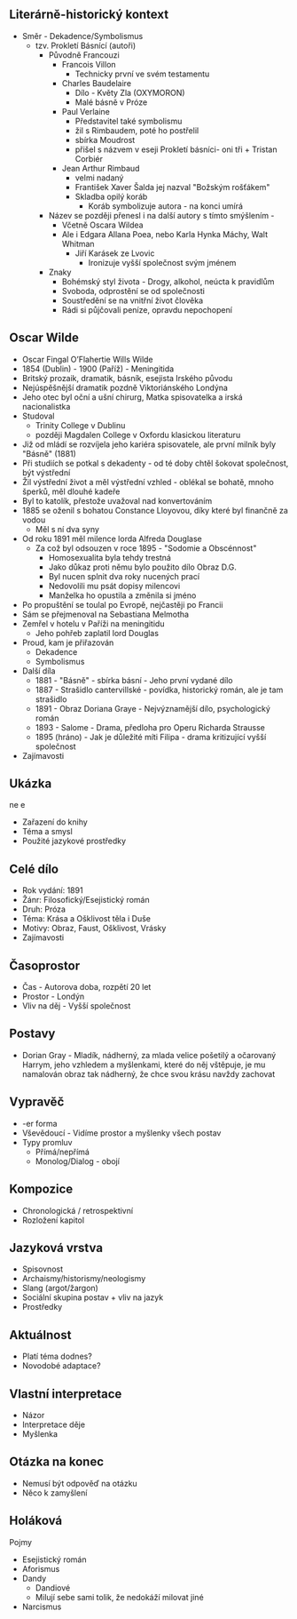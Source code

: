 ## Literárně-historický kontext
- Směr - Dekadence/Symbolismus
	- tzv. Prokletí Básnící (autoři)
		- Původně Francouzi
			- Francois Villon
				- Technicky první ve svém testamentu
			- Charles Baudelaire
				- Dílo - Květy Zla (OXYMORON)
				- Malé básně v Próze
			- Paul Verlaine
				- Představitel také symbolismu
				- žil s Rimbaudem, poté ho postřelil
				- sbírka Moudrost
				- přišel s názvem v eseji Prokletí básníci- oni tři + Tristan Corbiér
			- Jean Arthur Rimbaud
				- velmi nadaný
				- František Xaver Šalda jej nazval "Božským rošťákem"
				- Skladba opilý koráb
					- Koráb symbolizuje autora - na konci umírá
		- Název se později přenesl i na další autory s tímto smýšlením - 
			- Včetně Oscara Wildea
			- Ale i Edgara Allana Poea, nebo Karla Hynka Máchy, Walt Whitman
				- Jiří Karásek ze Lvovic
					- Ironizuje vyšší společnost svým jménem
		- Znaky
			- Bohémský styl života  - Drogy, alkohol, neúcta k pravidlům
			- Svoboda, odprostění se od společnosti
			- Soustředění se na vnitřní život člověka
			- Rádi si půjčovali peníze, opravdu nepochopení

## Oscar Wilde
- Oscar Fingal O’Flahertie Wills Wilde
- 1854 (Dublin) - 1900 (Paříž) - Meningitida
- Britský prozaik, dramatik, básník, esejista Irského původu
- Nejúspěšnější dramatik pozdně Viktoriánského Londýna
- Jeho otec byl oční a ušní chirurg, Matka spisovatelka a irská nacionalistka
- Studoval 
	- Trinity College v Dublinu
	- později Magdalen College v Oxfordu klasickou literaturu
- Již od mládí se rozvíjela jeho kariéra spisovatele, ale první milník byly "Básně" (1881)
- Při studiích se potkal s dekadenty - od té doby chtěl šokovat společnost, být výstřední
- Žil výstřední život a měl výstřední vzhled - oblékal se bohatě, mnoho šperků, měl dlouhé kadeře
- Byl to katolík, přestože uvažoval nad konvertováním
- 1885 se oženil s bohatou Constance Lloyovou, díky které byl finančně za vodou
	- Měl s ní dva syny
- Od roku 1891 měl milence lorda Alfreda Douglase
	- Za což byl odsouzen v roce 1895 - "Sodomie a Obscénnost"
		- Homosexualita byla tehdy trestná
		- Jako důkaz proti němu bylo použito dílo Obraz D.G.
		- Byl nucen splnit dva roky nucených prací
		- Nedovolili mu psát dopisy milencovi
		- Manželka ho opustila a změnila si jméno
- Po propuštění se toulal po Evropě, nejčastěji po Francii
- Sám se přejmenoval na Sebastiana Melmotha
- Zemřel v hotelu v Paříži na meningitidu
	- Jeho pohřeb zaplatil lord Douglas
- Proud, kam je přiřazován
	- Dekadence
	- Symbolismus
- Další díla
	- 1881 - "Básně" - sbírka básní - Jeho první vydané dílo
	- 1887 - Strašidlo cantervillské - povídka, historický román, ale je tam strašidlo
	- 1891 - Obraz Doriana Graye - Nejvýznamější dílo, psychologický román
	- 1893 - Salome - Drama, předloha pro Operu Richarda Strausse
	- 1895 (hráno) - Jak je důležité míti Filipa - drama kritizující vyšší společnost
- Zajímavosti
## Ukázka
ne e
- Zařazení do knihy
- Téma a smysl
- Použité jazykové prostředky

## Celé dílo
- Rok vydání: 1891
- Žánr: Filosofický/Esejistický román
- Druh: Próza
- Téma: Krása a Ošklivost těla i Duše
- Motivy: Obraz, Faust, Ošklivost, Vrásky
- Zajímavosti

## Časoprostor
- Čas - Autorova doba, rozpětí 20 let
- Prostor - Londýn
- Vliv na děj - Vyšší společnost

## Postavy
- Dorian Gray - Mladík, nádherný, za mlada velice pošetilý a očarovaný Harrym, jeho vzhledem a myšlenkami, které do něj vštěpuje, je mu namalován obraz tak nádherný, že chce svou krásu navždy zachovat

## Vypravěč
- -er forma
- Vševědoucí - Vidíme prostor a myšlenky všech postav
- Typy promluv
    - Přímá/nepřímá
    - Monolog/Dialog - obojí

## Kompozice
-  Chronologická / retrospektivní
- Rozložení kapitol

## Jazyková vrstva
- Spisovnost
- Archaismy/historismy/neologismy
- Slang (argot/žargon)
- Sociální skupina postav + vliv na jazyk
- Prostředky

## Aktuálnost
- Platí téma dodnes?
- Novodobé adaptace?

## Vlastní interpretace
- Názor
- Interpretace děje
- Myšlenka

## Otázka na konec
- Nemusí být odpověď na otázku
- Něco k zamyšlení

## Holáková
Pojmy
- Esejistický román
- Aforismus
- Dandy
	- Dandiové
	- Milují sebe sami tolik, že nedokáží milovat jiné
- Narcismus